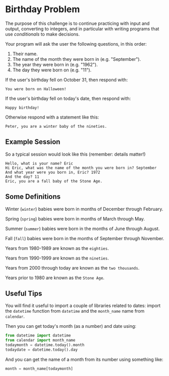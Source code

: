 # Birthday Problem

The purpose of this challenge is to continue practicing with input and output, converting to integers,
and in particular with writing programs that use *conditionals* to make decisions.

Your program will ask the user the following questions, in this order:

1. Their name.
2. The name of the month they were born in (e.g. "September").
3. The year they were born in (e.g. "1962").
4. The day they were born on (e.g. "11").

If the user's birthday fell on October 31, then respond with:

```You were born on Halloween!```

If the user's birthday fell on today's date, then respond with:

```Happy birthday!```

Otherwise respond with a statement like this:

```Peter, you are a winter baby of the nineties.```

## Example Session

So a typical session would look like this (remember: details matter!)

    Hello, what is your name? Eric
    Hi Eric, what was the name of the month you were born in? September
    And what year were you born in, Eric? 1972
    And the day? 11
    Eric, you are a fall baby of the Stone Age.

## Some Definitions

Winter (```winter```) babies were born in months of December through February.

Spring (```spring```) babies were born in months of March through May.

Summer (```summer```) babies were born in the months of June through August.

Fall (```fall```) babies were born in the months of September through November.

Years from 1980-1989 are known as the ```eighties```.

Years from 1990-1999 are known as the ```nineties```.

Years from 2000 through today are known as the ```two thousands```.

Years prior to 1980 are known as the ```Stone Age```.

## Useful Tips

You will find it useful to import a couple of libraries related to dates: import the ```datetime```
function from ```datetime``` and the ```month_name``` name from ```calendar```.

Then you can get today's month (as a number) and date using:

```python
from datetime import datetime
from calendar import month_name
todaymonth = datetime.today().month
todaydate = datetime.today().day
```

And you can get the name of a month from its number using something like:

```python
month = month_name[todaymonth]
```
